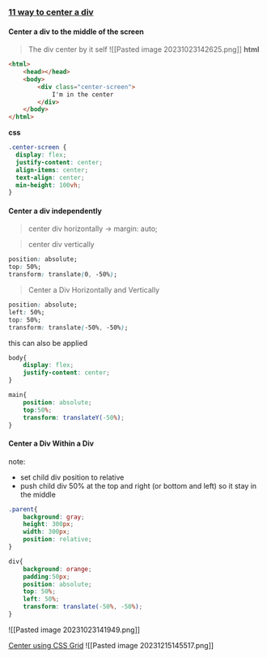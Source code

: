 ### [11 way to center a div](https://blog.hubspot.com/website/center-div-css#center-div-css)

#### Center a div to the middle of the screen 
> The div center by it self
![[Pasted image 20231023142625.png]]
**html**
```html
<html>
	<head></head>
	<body>
		<div class="center-screen">
			I'm in the center
		</div>
	</body>
</html>
```
**css**
```css
.center-screen {
  display: flex;
  justify-content: center;
  align-items: center;
  text-align: center;
  min-height: 100vh;
}
```

#### Center a div independently 
>center div horizontally -> margin: auto;

>center div vertically 
```css
position: absolute;
top: 50%;
transform: translate(0, -50%);
```

>Center a Div Horizontally and Vertically
```css
position: absolute;
left: 50%;
top: 50%;
transform: translate(-50%, -50%);
```
this can also be applied
```css
body{
    display: flex;
    justify-content: center;
}

main{
    position: absolute;
    top:50%;
    transform: translateY(-50%);
}
```

#### Center a Div Within a Div
note: 
+ set child div position to relative
+ push child div 50% at the top and right (or bottom and left) so it stay in the middle

```css
.parent{
    background: gray;
    height: 300px;
    width: 300px;
    position: relative;
}

div{
    background: orange;
    padding:50px;
    position: absolute;
    top: 50%;
    left: 50%;
    transform: translate(-50%, -50%);
}
```
![[Pasted image 20231023141949.png]]



[Center using CSS Grid](https://youtube.com/shorts/oy2iUDT0mf8?si=XDf7fjJzQe0cYFVM)
![[Pasted image 20231215145517.png]]